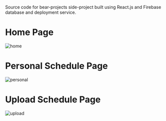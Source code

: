 Source code for bear-projects side-project built using React.js and Firebase database and deployment service.


# Home Page
![home](https://user-images.githubusercontent.com/25580747/30509575-c05c722a-9a68-11e7-8e5d-415167164d4f.png)

# Personal Schedule Page
![personal](https://user-images.githubusercontent.com/25580747/30509576-c05c9fc0-9a68-11e7-956b-e252aa2924b6.png)

# Upload Schedule Page
![upload](https://user-images.githubusercontent.com/25580747/30509574-c05be558-9a68-11e7-8bdc-ba8e9af36239.png)
